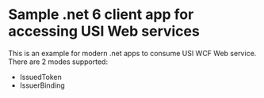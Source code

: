 # Sample .net 6 client app for accessing USI Web services
This is an example for modern .net apps to consume USI WCF Web service.
There are 2 modes supported:
- IssuedToken
- IssuerBinding